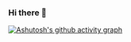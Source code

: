 ### Hi there 👋

[![Ashutosh's github activity graph](https://activity-graph.herokuapp.com/graph?Lanqilu=Ashutosh00710&theme=dracula)](https://github.com/ashutosh00710/github-readme-activity-graph)



<!--
**Lanqilu/lanqilu** is a ✨ _special_ ✨ repository because its `README.md` (this file) appears on your GitHub profile.

Here are some ideas to get you started:

- 🔭 I’m currently working on ...
- 🌱 I’m currently learning ...
- 👯 I’m looking to collaborate on ...
- 🤔 I’m looking for help with ...
- 💬 Ask me about ...
- 📫 How to reach me: ...
- 😄 Pronouns: ...
- ⚡ Fun fact: ...
-->
